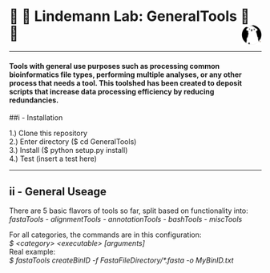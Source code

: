 # 🦠 🧬 Lindemann Lab: GeneralTools 🧬 🦠  <img src="ruby.png" width=40 align="right"> 

---  

#### Tools with general use purposes such as processing common bioinformatics file types, performing multiple analyses, or any other process that needs a tool. This toolshed has been created to deposit scripts that increase data processing efficiency by reducing redundancies.   

##i - Installation

1.) Clone this repository  
2.) Enter directory ($ cd GeneralTools)  
3.) Install ($ python setup.py install)  
4.) Test  (insert a test here)

---
## ii - General Useage
There are 5 basic flavors of tools so far, split based on functionality into:  
*fastaTools - alignmentTools - annotationTools - bashTools - miscTools*

For all categories, the commands are in this configuration:  
*$ \<category> \<executable> [arguments]*  
Real example:  
*$ fastaTools createBinID -f FastaFileDirectory/\*.fasta -o MyBinID.txt*


